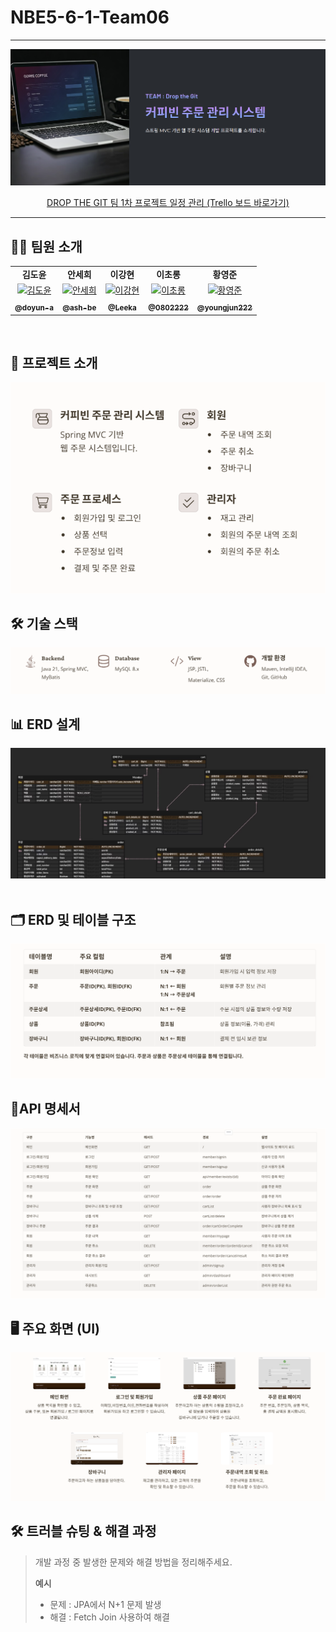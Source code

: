 # NBE5-6-1-Team06


<hr/>

<div align="center">
  <img src="readmeresorce/project_info.png" alt="Project Info" style="max-width: 100%; height: auto;">

[DROP THE GIT 팀 1차 프로젝트 일정 관리 (Trello 보드 바로가기)](https://trello.com/b/IdggiMMY/nbe5-6-1-gridscirclecafe)

</div>

---

## 🧑‍💻 팀원 소개

  <table >
    <tbody>
      <tr>
        <td align="center"><b>김도윤</b></td>
        <td align="center"><b>안세희</b></td>
        <td align="center"><b>이강현</b></td>
        <td align="center"><b>이초롱</b></td>
        <td align="center"><b>황영준</b></td>
      </tr>
      <tr>
        <td align="center"><a href="https://github.com/doyun-a"><img src="https://github.com/doyun-a.png" width="100px;" alt="김도윤"/></a></td>
        <td align="center"><a href="https://github.com/ash-be"><img src="https://github.com/ash-be.png" width="100px;" alt="안세희"/></a></td>
        <td align="center"><a href="https://github.com/Leeka99"><img src="https://github.com/Leeka99.png" width="100px;" alt="이강현"/></a></td>
        <td align="center"><a href="https://github.com/0802222"><img src="https://github.com/0802222.png" width="100px;" alt="이초롱"/></a></td>
        <td align="center"><a href="https://github.com/youngjun222"><img src="https://github.com/youngjun222.png" width="100px;" alt="황영준"/></a></td>
      </tr>
      <tr>
        <td align="center"><a href="https://github.com/doyun-a"><sub><b>@doyun-a</b></sub></a></td>
        <td align="center"><a href="https://github.com/ash-be"><sub><b>@ash-be</b></sub></a></td>
        <td align="center"><a href="https://github.com/Leeka99"><sub><b>@Leeka</b></sub></a></td>
        <td align="center"><a href="https://github.com/0802222"><sub><b>@0802222</b></sub></a></td>
        <td align="center"><a href="https://github.com/youngjun222"><sub><b>@youngjun222</b></sub></a></td>
      </tr>
    </tbody>
  </table>


<br/>


## 📌 프로젝트 소개

<img src="readmeresorce/project_intro.png" alt="Project Info" style="max-width: 100%; height: auto;">


<br/>

## 🛠️ 기술 스택
<img src="readmeresorce/stack.png" alt="Project Info" style="max-width: 100%; height: auto;">

<br/>

## 📊 ERD 설계
<div align="center">
<img src="readmeresorce/erd.png" alt="Project Info" style="max-width: 100%; height: auto;">

</div>

<br/>

## 🗂️ ERD 및 테이블 구조
<img src="readmeresorce/db_detail.png" alt="Project Info" style="max-width: 100%; height: auto;">


<br/>

## 📄API 명세서
<img src="readmeresorce/api.png" alt="Project Info" style="max-width: 100%; height: auto;">

<br/>

## 🖥️ 주요 화면 (UI)
<img src="readmeresorce/ui.png" alt="Project Info" style="max-width: 100%; height: auto;">

<br/>

## 🛠️ 트러블 슈팅 & 해결 과정
> 개발 과정 중 발생한 문제와 해결 방법을 정리해주세요.
>
> **예시**
> - 문제 : JPA에서 N+1 문제 발생
> - 해결 : Fetch Join 사용하여 해결

</div>
